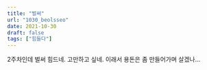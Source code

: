 ```yaml
---
title: "벌써"
url: "1030_beolsseo"
date: 2021-10-30
draft: false
tags: ["힘들다"]
---
```

2주차인데 벌써 힘드네. 고만하고 싶네. 이래서 용돈은 좀 만들어가며 살겠나...
